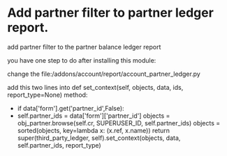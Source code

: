# Add partner filter to partner ledger report.

add partner filter to the partner balance ledger report

you have one step to do after installing this module:

change the file:/addons/account/report/account_partner_ledger.py

add this two lines into def set_context(self, objects, data, ids, report_type=None) method:

 + if data['form'].get('partner_id',False):
 +  self.partner_ids = data['form']['partner_id']
   objects = obj_partner.browse(self.cr, SUPERUSER_ID, self.partner_ids)
   objects = sorted(objects, key=lambda x: (x.ref, x.name))
   return super(third_party_ledger, self).set_context(objects, data, self.partner_ids, report_type)
